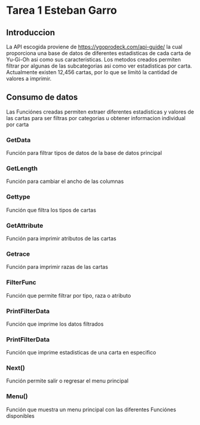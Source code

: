 # Tarea 1 Esteban Garro

## Introduccion

 La API escogida proviene de https://ygoprodeck.com/api-guide/ la cual proporciona una base
 de datos de diferentes estadisticas de cada carta de Yu-Gi-Oh asi como sus caracteristicas.
  Los metodos creados permiten filtrar por algunas de las subcategorias asi como ver
 estadisticas por carta.
  Actualmente existen 12,456 cartas, por lo que se limitó la cantidad de valores a imprimir. 

## Consumo de datos

 Las Funciónes creadas permiten extraer diferentes estadisticas y valores de las cartas para ser filtras por categorias u obtener informacion individual por carta

### GetData

Función para filtrar tipos de datos de la base de datos principal

### GetLength

Función para cambiar el ancho de las columnas
### Gettype

Función que filtra los tipos de cartas

### GetAttribute

Función para imprimir atributos de las cartas

### Getrace

Función para imprimir razas de las cartas

### FilterFunc

Función que permite filtrar por tipo, raza o atributo

### PrintFilterData
Función que imprime los datos filtrados

### PrintFilterData
Función que imprime estadisticas de una carta en especifico

### Next()
Función permite salir o regresar el menu principal

### Menu()
Función que muestra un menu principal con las diferentes Funciónes disponibles